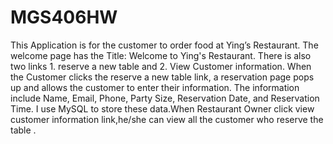 # MGS406HW
This Application is for the customer to order food at Ying’s Restaurant. The welcome page has the Title: Welcome to Ying's Restaurant. There is also two links 1. reserve a new table and 2. View Customer information. When the Customer clicks the reserve a new table link, a reservation page pops up and allows the customer to enter their information. The information include Name, Email, Phone, Party Size, Reservation Date, and Reservation Time. I use MySQL to store these data.When Restaurant Owner click view customer information link,he/she can view all the customer who reserve the table . 
